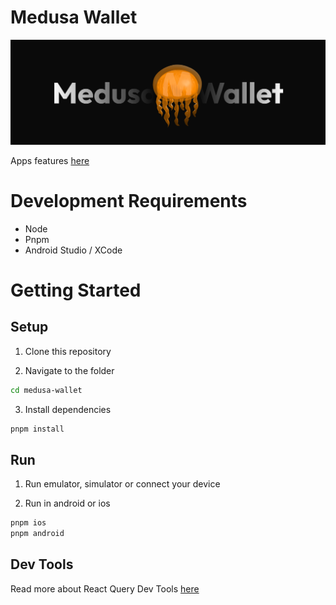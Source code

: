 # Medusa Wallet

![Hero](hero.png)

Apps features [here](FEATURES.md)

# Development Requirements

- Node
- Pnpm
- Android Studio / XCode

# Getting Started

## Setup

1. Clone this repository

2. Navigate to the folder

```bash
cd medusa-wallet
```

3. Install dependencies

```bash
pnpm install
```

## Run

1. Run emulator, simulator or connect your device

2. Run in android or ios

```bash
pnpm ios
pnpm android
```

## Dev Tools

Read more about React Query Dev Tools [here](https://docs.expo.dev/debugging/devtools-plugins/#react-query)
